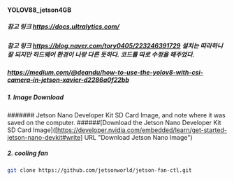 #### YOLOV88_jetson4GB
##### 참고 링크 https://docs.ultralytics.com/
##### 참고 링크 https://blog.naver.com/tory0405/223246391729  설치는 따라하니 잘 되지만 하드웨어 환경이 나랑 다른 듯하다. 코드를 따로 수정을 해주었다. 
##### https://medium.com/@deandu/how-to-use-the-yolov8-with-csi-camera-in-jetson-xavier-d2286a0f22bb
##### 1. Image Download
####### Jetson Nano Developer Kit SD Card Image, and note where it was saved on the computer.
######[Download the Jetson Nano Developer Kit SD Card Image]([https://developer.nvidia.com/embedded/learn/get-started-jetson-nano-devkit#write] URL "Download Jetson Nano Image")
##### 2. cooling fan
```bash
git clone https://github.com/jetsonworld/jetson-fan-ctl.git



